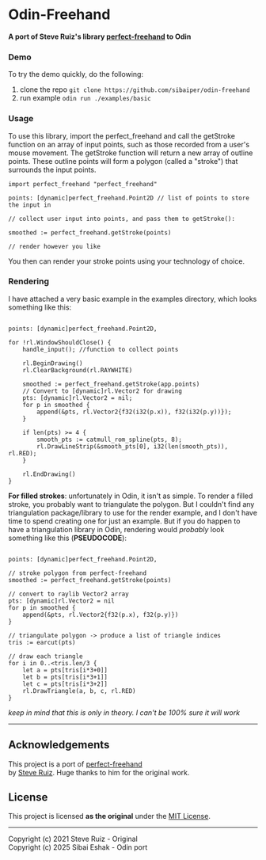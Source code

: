 # Odin-Freehand

__A port of Steve Ruiz's library [perfect-freehand](https://github.com/steveruizok/perfect-freehand) to Odin__  


### Demo
To try the demo quickly, do the following:  
1. clone the repo `git clone https://github.com/sibaiper/odin-freehand`
2. run example `odin run ./examples/basic`




### Usage
To use this library, import the perfect_freehand and call the getStroke function on an array of input points, such as those recorded from a user's mouse movement. The getStroke function will return a new array of outline points. These outline points will form a polygon (called a "stroke") that surrounds the input points.

```Odin
import perfect_freehand "perfect_freehand"

points: [dynamic]perfect_freehand.Point2D // list of points to store the input in

// collect user input into points, and pass them to getStroke():

smoothed := perfect_freehand.getStroke(points)

// render however you like
```
You then can render your stroke points using your technology of choice.  


### Rendering
I have attached a very basic example in the examples directory, which looks something like this:  
```odin

points: [dynamic]perfect_freehand.Point2D,

for !rl.WindowShouldClose() {
    handle_input(); //function to collect points 

    rl.BeginDrawing()
    rl.ClearBackground(rl.RAYWHITE)

    smoothed := perfect_freehand.getStroke(app.points)
    // Convert to [dynamic]rl.Vector2 for drawing
    pts: [dynamic]rl.Vector2 = nil;
    for p in smoothed {
        append(&pts, rl.Vector2{f32(i32(p.x)), f32(i32(p.y))});
    }

    if len(pts) >= 4 {
        smooth_pts := catmull_rom_spline(pts, 8);
        rl.DrawLineStrip(&smooth_pts[0], i32(len(smooth_pts)), rl.RED);
    }

    rl.EndDrawing()
}
```


__For filled strokes__: unfortunately in Odin, it isn't as simple. To render a filled stroke, you probably want to triangulate the polygon. But I couldn't find any triangulation package/library to use for the render example, and I don't have time to spend creating one for just an example. But if you do happen to have a triangulation library in Odin, rendering would _probably_ look something like this (**PSEUDOCODE**):
```odin

points: [dynamic]perfect_freehand.Point2D,

// stroke polygon from perfect-freehand
smoothed := perfect_freehand.getStroke(points)

// convert to raylib Vector2 array
pts: [dynamic]rl.Vector2 = nil
for p in smoothed {
    append(&pts, rl.Vector2{f32(p.x), f32(p.y)})
}

// triangulate polygon -> produce a list of triangle indices
tris := earcut(pts)

// draw each triangle
for i in 0..<tris.len/3 {
    let a = pts[tris[i*3+0]]
    let b = pts[tris[i*3+1]]
    let c = pts[tris[i*3+2]]
    rl.DrawTriangle(a, b, c, rl.RED)
}
```
_keep in mind that this is only in theory. I can't be 100% sure it will work_

---

## Acknowledgements

This project is a port of [perfect-freehand](https://github.com/steveruizok/perfect-freehand)  
by [Steve Ruiz](https://github.com/steveruizok). Huge thanks to him for the original work.

## License

This project is licensed __as the original__ under the [MIT License](./LICENSE).

---
Copyright (c) 2021 Steve Ruiz - Original  
Copyright (c) 2025 Sibai Eshak - Odin port
